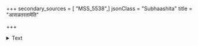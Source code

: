 +++
secondary_sources = [ "MSS_5538",]
jsonClass = "Subhaashita"
title = "आसन्नतरतामेति"

+++

<details><summary>Text</summary>

आसन्नतरतामेति मृत्युर्जन्तोर्दिने दिने।  
आघातं नीयमानस्य वध्यस्येव पदे पदे॥
</details>
